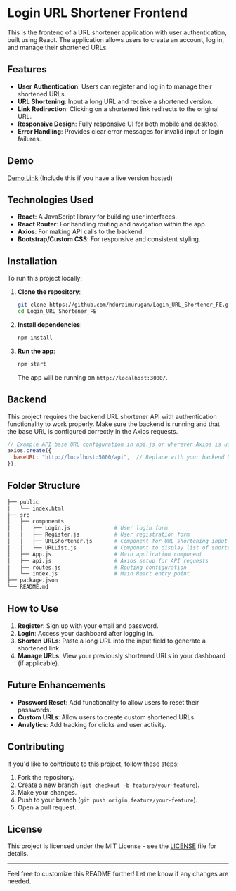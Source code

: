

# Login URL Shortener Frontend

This is the frontend of a URL shortener application with user authentication, built using React. The application allows users to create an account, log in, and manage their shortened URLs.

## Features

- **User Authentication**: Users can register and log in to manage their shortened URLs.
- **URL Shortening**: Input a long URL and receive a shortened version.
- **Link Redirection**: Clicking on a shortened link redirects to the original URL.
- **Responsive Design**: Fully responsive UI for both mobile and desktop.
- **Error Handling**: Provides clear error messages for invalid input or login failures.

## Demo

[Demo Link](https://login-url-shortener-fe.vercel.app/) (Include this if you have a live version hosted)

## Technologies Used

- **React**: A JavaScript library for building user interfaces.
- **React Router**: For handling routing and navigation within the app.
- **Axios**: For making API calls to the backend.
- **Bootstrap/Custom CSS**: For responsive and consistent styling.

## Installation

To run this project locally:

1. **Clone the repository**:
    ```bash
    git clone https://github.com/hduraimurugan/Login_URL_Shortener_FE.git
    cd Login_URL_Shortener_FE
    ```

2. **Install dependencies**:
    ```bash
    npm install
    ```

3. **Run the app**:
    ```bash
    npm start
    ```

   The app will be running on `http://localhost:3000/`.

## Backend

This project requires the backend URL shortener API with authentication functionality to work properly. Make sure the backend is running and that the base URL is configured correctly in the Axios requests.

```js
// Example API base URL configuration in api.js or wherever Axios is used
axios.create({
  baseURL: "http://localhost:5000/api",  // Replace with your backend URL
});
```

## Folder Structure

```bash
├── public
│   └── index.html
├── src
│   ├── components
│   │   ├── Login.js              # User login form
│   │   ├── Register.js           # User registration form
│   │   ├── URLShortener.js       # Component for URL shortening input
│   │   └── URLList.js            # Component to display list of shortened URLs
│   ├── App.js                    # Main application component
│   ├── api.js                    # Axios setup for API requests
│   ├── routes.js                 # Routing configuration
│   └── index.js                  # Main React entry point
├── package.json
└── README.md
```

## How to Use

1. **Register**: Sign up with your email and password.
2. **Login**: Access your dashboard after logging in.
3. **Shorten URLs**: Paste a long URL into the input field to generate a shortened link.
4. **Manage URLs**: View your previously shortened URLs in your dashboard (if applicable).

## Future Enhancements

- **Password Reset**: Add functionality to allow users to reset their passwords.
- **Custom URLs**: Allow users to create custom shortened URLs.
- **Analytics**: Add tracking for clicks and user activity.

## Contributing

If you'd like to contribute to this project, follow these steps:

1. Fork the repository.
2. Create a new branch (`git checkout -b feature/your-feature`).
3. Make your changes.
4. Push to your branch (`git push origin feature/your-feature`).
5. Open a pull request.

## License

This project is licensed under the MIT License - see the [LICENSE](LICENSE) file for details.

---

Feel free to customize this README further! Let me know if any changes are needed.
